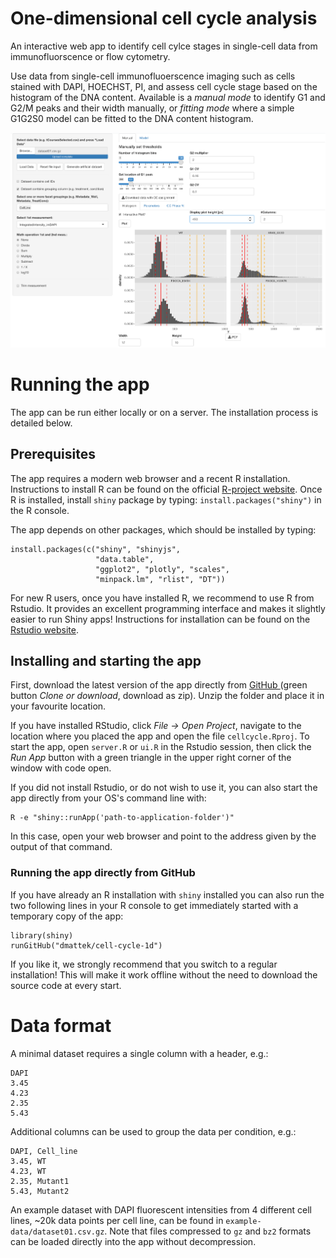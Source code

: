 # One-dimensional cell cycle analysis

An interactive web app to identify cell cylce stages in single-cell data from immunofluorscence or flow cytometry.

Use data from single-cell immunofluoerscence imaging such as cells stained with DAPI, HOECHST, PI, and assess cell cycle stage based on the histogram of the DNA content. Available is a *manual mode* to identify G1 and G2/M peaks and their width manually, or *fitting mode* where a simple G1G2S0 model can be fitted to the DNA content histogram.

![ccUI](figures/ccAnalyser_UI.png)

# Running the app

The app can be run either locally or on a server. The installation process is detailed below.

## Prerequisites

The app requires a modern web browser and a recent R installation. Instructions to install R can be found on the official [R-project website](https://www.r-project.org/). Once R is installed, install `shiny` package by typing: `install.packages("shiny")` in the R console.

The app depends on other packages, which should be installed by typing:

```
install.packages(c("shiny", "shinyjs", 
                   "data.table", 
                   "ggplot2", "plotly", "scales",
                   "minpack.lm", "rlist", "DT"))

```

For new R users, once you have installed R, we recommend to use R from Rstudio. It provides an excellent programming interface and makes it slightly easier to run Shiny apps! Instructions for installation can be found on the [Rstudio website](https://rstudio.com/).

## Installing and starting the app

First, download the latest version of the app directly from [GitHub ](https://github.com/dmattek/cell-cycle-1d) (green button *Clone or download*, download as zip). Unzip the folder and place it in your favourite location.

If you have installed RStudio, click *File -> Open Project*, navigate to the location where you placed the app and open the file `cellcycle.Rproj`. To start the app, open `server.R` or `ui.R` in the Rstudio session, then click the *Run App* button with a green triangle in the upper right corner of the window with code open.

If you did not install Rstudio, or do not wish to use it, you can also start the app directly from your OS's command line with:

```
R -e "shiny::runApp('path-to-application-folder')"
```

In this case, open your web browser and point to the address given by the output of that command.

### Running the app directly from GitHub

If you have already an R installation with `shiny` installed you can also run the two following lines in your R console to get immediately started with a temporary copy of the app:

```
library(shiny)
runGitHub("dmattek/cell-cycle-1d")
```

If you like it, we strongly recommend that you switch to a regular installation! This will make it work offline without the need to download the source code at every start.

# Data format

A minimal dataset requires a single column with a header, e.g.:

```
DAPI
3.45
4.23
2.35
5.43
```

Additional columns can be used to group the data per condition, e.g.:

```
DAPI, Cell_line
3.45, WT
4.23, WT
2.35, Mutant1
5.43, Mutant2
```

An example dataset with DAPI fluorescent intensities from 4 different cell lines, ~20k data points per cell line, can be found in `example-data/dataset01.csv.gz`. Note that files compressed to `gz` and `bz2` formats can be loaded directly into the app without decompression.
